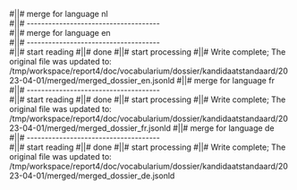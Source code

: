 #||# merge for language nl   
#||# -------------------------------------  
#||# merge for language en   
#||# -------------------------------------  
#||# start reading
#||# done
#||# start processing
#||# Write complete; The original file was updated to: /tmp/workspace/report4/doc/vocabularium/dossier/kandidaatstandaard/2023-04-01/merged/merged_dossier_en.jsonld
#||# merge for language fr   
#||# -------------------------------------  
#||# start reading
#||# done
#||# start processing
#||# Write complete; The original file was updated to: /tmp/workspace/report4/doc/vocabularium/dossier/kandidaatstandaard/2023-04-01/merged/merged_dossier_fr.jsonld
#||# merge for language de   
#||# -------------------------------------  
#||# start reading
#||# done
#||# start processing
#||# Write complete; The original file was updated to: /tmp/workspace/report4/doc/vocabularium/dossier/kandidaatstandaard/2023-04-01/merged/merged_dossier_de.jsonld

